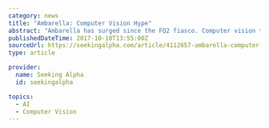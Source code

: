 ```yaml
---
category: news
title: "Ambarella: Computer Vision Hype"
abstract: "Ambarella has surged since the FQ2 fiasco. Computer vision technology has promising applications considering the R&D strength of the company. The company faces a few weak quarters before the CV1 chip hits the market. Ambarella (AMBA) has rebounded some 25% ..."
publishedDateTime: 2017-10-10T13:55:00Z
sourceUrl: https://seekingalpha.com/article/4112657-ambarella-computer-vision-hype
type: article

provider:
  name: Seeking Alpha
  id: seekingalpha

topics:
  - AI
  - Computer Vision
---
```


